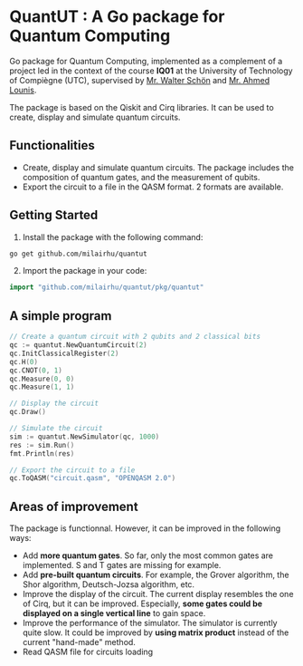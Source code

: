 # QuantUT : A Go package for Quantum Computing

Go package for Quantum Computing, implemented as a complement of a project led in the context of the course **IQ01** at the University of Technology of Compiègne (UTC), supervised by [Mr. Walter Schön](https://www.hds.utc.fr/~wschon/dokuwiki/fr/biographie) and [Mr. Ahmed Lounis](https://www.hds.utc.fr/~lounisah/dokuwiki/).

The package is based on the Qiskit and Cirq libraries. It can be used to create, display and simulate quantum circuits.

## Functionalities

- Create, display and simulate quantum circuits. The package includes the composition of quantum gates, and the measurement of qubits.
- Export the circuit to a file in the QASM format. 2 formats are available.

## Getting Started

1. Install the package with the following command:

```bash
go get github.com/milairhu/quantut
```

2. Import the package in your code:

```go
import "github.com/milairhu/quantut/pkg/quantut"
```

## A simple program

```go
// Create a quantum circuit with 2 qubits and 2 classical bits
qc := quantut.NewQuantumCircuit(2)
qc.InitClassicalRegister(2)
qc.H(0)
qc.CNOT(0, 1)
qc.Measure(0, 0)
qc.Measure(1, 1)

// Display the circuit
qc.Draw()

// Simulate the circuit
sim := quantut.NewSimulator(qc, 1000)
res := sim.Run()
fmt.Println(res)

// Export the circuit to a file
qc.ToQASM("circuit.qasm", "OPENQASM 2.0")
```

## Areas of improvement

The package is functionnal. However, it can be improved in the following ways:

- Add **more quantum gates**. So far, only the most common gates are implemented. S and T gates are missing for example.
- Add **pre-built quantum circuits**. For example, the Grover algorithm, the Shor algorithm, Deutsch-Jozsa algorithm, etc.
- Improve the display of the circuit. The current display resembles the one of Cirq, but it can be improved. Especially, **some gates could be displayed on a single vertical line** to gain space.
- Improve the performance of the simulator. The simulator is currently quite slow. It could be improved by **using matrix product** instead of the current "hand-made" method.
- Read QASM file for circuits loading
  
